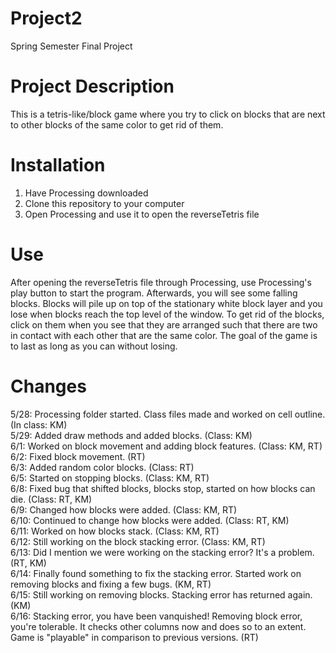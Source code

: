 # Project2
Spring Semester Final Project

Project Description
======
This is a tetris-like/block game where you try to click on blocks that are next to other blocks of the same color to get rid of them. 

Installation
======
1. Have Processing downloaded
2. Clone this repository to your computer
3. Open Processing and use it to open the reverseTetris file

Use
======
After opening the reverseTetris file through Processing, use Processing's play button to start the program. Afterwards, you will see some falling blocks. Blocks will pile up on top of the stationary white block layer and you lose when blocks reach the top level of the window. To get rid of the blocks, click on them when you see that they are arranged such that there are two in contact with each other that are the same color. The goal of the game is to last as long as you can without losing.

Changes 
======
5/28: Processing folder started. Class files made and worked on cell outline. (In class: KM) <br>
5/29: Added draw methods and added blocks. (Class: KM) <br>
6/1: Worked on block movement and adding block features. (Class: KM, RT) <br>
6/2: Fixed block movement. (RT) <br>
6/3: Added random color blocks. (Class: RT) <br>
6/5: Started on stopping blocks. (Class: KM, RT) <br>
6/8: Fixed bug that shifted blocks, blocks stop, started on how blocks can die. (Class: RT, KM) <br>
6/9: Changed how blocks were added. (Class: KM, RT) <br>
6/10: Continued to change how blocks were added. (Class: RT, KM) <br>
6/11: Worked on how blocks stack. (Class: KM, RT) <br>
6/12: Still working on the block stacking error. (Class: KM, RT) <br>
6/13: Did I mention we were working on the stacking error? It's a problem. (RT, KM) <br>
6/14: Finally found something to fix the stacking error. Started work on removing blocks and fixing a few bugs. (KM, RT) <br>
6/15: Still working on removing blocks. Stacking error has returned again. (KM) <br>
6/16: Stacking error, you have been vanquished! Removing block error, you're tolerable. It checks other columns now and does so to an extent. Game is "playable" in comparison to previous versions. (RT) <br>
